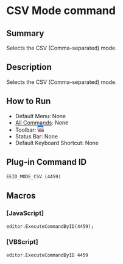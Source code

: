 # CSV Mode command

## Summary

Selects the CSV (Comma-separated) mode.

## Description

Selects the CSV (Comma-separated) mode.

## How to Run

- Default Menu: None
- [All Commands](../tools/all_commands): None
- Toolbar: ![](../../images/csv.png)
- Status Bar: None
- Default Keyboard Shortcut: None

## Plug-in Command ID

```
EEID_MODE_CSV (4459)
```

## Macros

### \[JavaScript\]

```
editor.ExecuteCommandByID(4459);
```

### \[VBScript\]

```
editor.ExecuteCommandByID 4459
```

